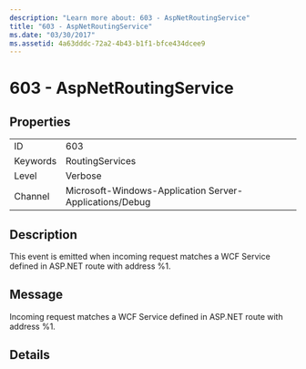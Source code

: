 ```yaml
---
description: "Learn more about: 603 - AspNetRoutingService"
title: "603 - AspNetRoutingService"
ms.date: "03/30/2017"
ms.assetid: 4a63dddc-72a2-4b43-b1f1-bfce434dcee9
---
```

# 603 - AspNetRoutingService

## Properties  
  
|||  
|-|-|  
|ID|603|  
|Keywords|RoutingServices|  
|Level|Verbose|  
|Channel|Microsoft-Windows-Application Server-Applications/Debug|  
  
## Description  

 This event is emitted when incoming request matches a WCF Service defined in ASP.NET route with address %1.  
  
## Message  

 Incoming request matches a WCF Service defined in ASP.NET route with address %1.  
  
## Details
